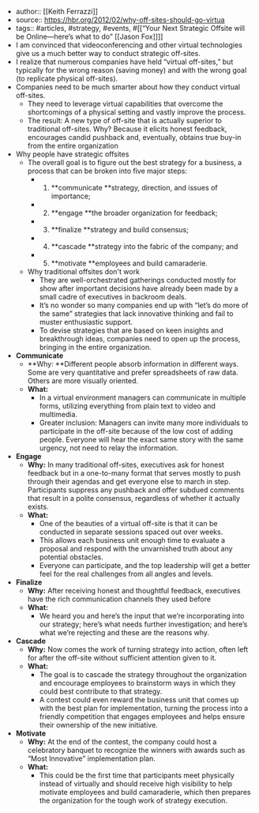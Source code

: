 - author:: [[Keith Ferrazzi]]
- source:: https://hbr.org/2012/02/why-off-sites-should-go-virtua
- tags:: #articles, #strategy, #events, #[[“Your Next Strategic Offsite will be Online—here’s what to do” [[Jason Fox]]]] 
- I am convinced that videoconferencing and other virtual technologies give us a much better way to conduct strategic off-sites. 
- I realize that numerous companies have held “virtual off-sites,” but typically for the wrong reason (saving money) and with the wrong goal (to replicate physical off-sites).
- Companies need to be much smarter about how they conduct virtual off-sites. 
    - They need to leverage virtual capabilities that overcome the shortcomings of a physical setting and vastly improve the process.
    - The result: A new type of off-site that is actually superior to traditional off-sites. Why? Because it elicits honest feedback, encourages candid pushback and, eventually, obtains true buy-in from the entire organization
- Why people have strategic offsites
    - The overall goal is to figure out the best strategy for a business, a process that can be broken into five major steps:
        - 1. **communicate **strategy, direction, and issues of importance;
        - 2. **engage **the broader organization for feedback;
        - 3. **finalize **strategy and build consensus;
        - 4. **cascade **strategy into the fabric of the company; and
        - 5. **motivate **employees and build camaraderie.
    - Why traditional offsites don't work
        - They are well-orchestrated gatherings conducted mostly for show after important decisions have already been made by a small cadre of executives in backroom deals.
        - It’s no wonder so many companies end up with “let’s do more of the same” strategies that lack innovative thinking and fail to muster enthusiastic support.
        - To devise strategies that are based on keen insights and breakthrough ideas, companies need to open up the process, bringing in the entire organization. 
- **Communicate**
    - **Why: **Different people absorb information in different ways. Some are very quantitative and prefer spreadsheets of raw data. Others are more visually oriented. 
    - **What:** 
        - In a virtual environment managers can communicate in multiple forms, utilizing everything from plain text to video and multimedia.
        - Greater inclusion: Managers can invite many more individuals to participate in the off-site because of the low cost of adding people. Everyone will hear the exact same story with the same urgency, not need to relay the information.
- **Engage**
    - **Why:** In many traditional off-sites, executives ask for honest feedback but in a one-to-many format that serves mostly to push through their agendas and get everyone else to march in step. Participants suppress any pushback and offer subdued comments that result in a polite consensus, regardless of whether it actually exists.
    - **What:** 
        - One of the beauties of a virtual off-site is that it can be conducted in separate sessions spaced out over weeks.
        - This allows each business unit enough time to evaluate a proposal and respond with the unvarnished truth about any potential obstacles.
        - Everyone can participate, and the top leadership will get a better feel for the real challenges from all angles and levels.
- **Finalize**
    - **Why:** After receiving honest and thoughtful feedback, executives have the rich communication channels they used before
    - **What:**
        - We heard you and here’s the input that we’re incorporating into our strategy; here’s what needs further investigation; and here’s what we’re rejecting and these are the reasons why.
- **Cascade**
    - **Why:** Now comes the work of turning strategy into action, often left for after the off-site without sufficient attention given to it.
    - **What:**
        - The goal is to cascade the strategy throughout the organization and encourage employees to brainstorm ways in which they could best contribute to that strategy.
        - A contest could even reward the business unit that comes up with the best plan for implementation, turning the process into a friendly competition that engages employees and helps ensure their ownership of the new initiative.
- **Motivate**
    - **Why:** At the end of the contest, the company could host a celebratory banquet to recognize the winners with awards such as “Most Innovative” implementation plan.
    - **What:**
        - This could be the first time that participants meet physically instead of virtually and should receive high visibility to help motivate employees and build camaraderie, which then prepares the organization for the tough work of strategy execution.
